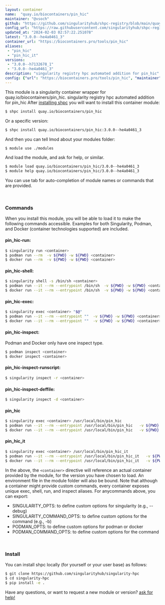 ```yaml
---
layout: container
name:  "quay.io/biocontainers/pin_hic"
maintainer: "@vsoch"
github: "https://github.com/singularityhub/shpc-registry/blob/main/quay.io/biocontainers/pin_hic/container.yaml"
config_url: "https://raw.githubusercontent.com/singularityhub/shpc-registry/main/quay.io/biocontainers/pin_hic/container.yaml"
updated_at: "2024-02-03 02:57:22.251078"
latest: "3.0.0--he4a0461_3"
container_url: "https://biocontainers.pro/tools/pin_hic"
aliases:
 - "pin_hic"
 - "pin_hic_it"
versions:
 - "3.0.0--h7132678_1"
 - "3.0.0--he4a0461_3"
description: "singularity registry hpc automated addition for pin_hic"
config: {"url": "https://biocontainers.pro/tools/pin_hic", "maintainer": "@vsoch", "description": "singularity registry hpc automated addition for pin_hic", "latest": {"3.0.0--he4a0461_3": "sha256:6bb37fac9efa6b9907d54c0b0da04978c8251e6fa835fbe9f3c9feb5fc0bfd40"}, "tags": {"3.0.0--h7132678_1": "sha256:60a3ff5788a957dab57d6622c67ce5b13668b56f0ebbb47b6cf5e520322e708f", "3.0.0--he4a0461_3": "sha256:6bb37fac9efa6b9907d54c0b0da04978c8251e6fa835fbe9f3c9feb5fc0bfd40"}, "docker": "quay.io/biocontainers/pin_hic", "aliases": {"pin_hic": "/usr/local/bin/pin_hic", "pin_hic_it": "/usr/local/bin/pin_hic_it"}}
---
```


This module is a singularity container wrapper for quay.io/biocontainers/pin_hic.
singularity registry hpc automated addition for pin_hic
After [installing shpc](#install) you will want to install this container module:


```bash
$ shpc install quay.io/biocontainers/pin_hic
```

Or a specific version:

```bash
$ shpc install quay.io/biocontainers/pin_hic:3.0.0--he4a0461_3
```

And then you can tell lmod about your modules folder:

```bash
$ module use ./modules
```

And load the module, and ask for help, or similar.

```bash
$ module load quay.io/biocontainers/pin_hic/3.0.0--he4a0461_3
$ module help quay.io/biocontainers/pin_hic/3.0.0--he4a0461_3
```

You can use tab for auto-completion of module names or commands that are provided.

<br>

### Commands

When you install this module, you will be able to load it to make the following commands accessible.
Examples for both Singularity, Podman, and Docker (container technologies supported) are included.

#### pin_hic-run:

```bash
$ singularity run <container>
$ podman run --rm  -v ${PWD} -w ${PWD} <container>
$ docker run --rm  -v ${PWD} -w ${PWD} <container>
```

#### pin_hic-shell:

```bash
$ singularity shell -s /bin/sh <container>
$ podman run --it --rm --entrypoint /bin/sh  -v ${PWD} -w ${PWD} <container>
$ docker run --it --rm --entrypoint /bin/sh  -v ${PWD} -w ${PWD} <container>
```

#### pin_hic-exec:

```bash
$ singularity exec <container> "$@"
$ podman run --it --rm --entrypoint ""  -v ${PWD} -w ${PWD} <container> "$@"
$ docker run --it --rm --entrypoint ""  -v ${PWD} -w ${PWD} <container> "$@"
```

#### pin_hic-inspect:

Podman and Docker only have one inspect type.

```bash
$ podman inspect <container>
$ docker inspect <container>
```

#### pin_hic-inspect-runscript:

```bash
$ singularity inspect -r <container>
```

#### pin_hic-inspect-deffile:

```bash
$ singularity inspect -d <container>
```


#### pin_hic

```bash
$ singularity exec <container> /usr/local/bin/pin_hic
$ podman run --it --rm --entrypoint /usr/local/bin/pin_hic   -v ${PWD} -w ${PWD} <container> -c " $@"
$ docker run --it --rm --entrypoint /usr/local/bin/pin_hic   -v ${PWD} -w ${PWD} <container> -c " $@"
```


#### pin_hic_it

```bash
$ singularity exec <container> /usr/local/bin/pin_hic_it
$ podman run --it --rm --entrypoint /usr/local/bin/pin_hic_it   -v ${PWD} -w ${PWD} <container> -c " $@"
$ docker run --it --rm --entrypoint /usr/local/bin/pin_hic_it   -v ${PWD} -w ${PWD} <container> -c " $@"
```



In the above, the `<container>` directive will reference an actual container provided
by the module, for the version you have chosen to load. An environment file in the
module folder will also be bound. Note that although a container
might provide custom commands, every container exposes unique exec, shell, run, and
inspect aliases. For anycommands above, you can export:

 - SINGULARITY_OPTS: to define custom options for singularity (e.g., --debug)
 - SINGULARITY_COMMAND_OPTS: to define custom options for the command (e.g., -b)
 - PODMAN_OPTS: to define custom options for podman or docker
 - PODMAN_COMMAND_OPTS: to define custom options for the command

<br>

### Install

You can install shpc locally (for yourself or your user base) as follows:

```bash
$ git clone https://github.com/singularityhub/singularity-hpc
$ cd singularity-hpc
$ pip install -e .
```

Have any questions, or want to request a new module or version? [ask for help!](https://github.com/singularityhub/singularity-hpc/issues)